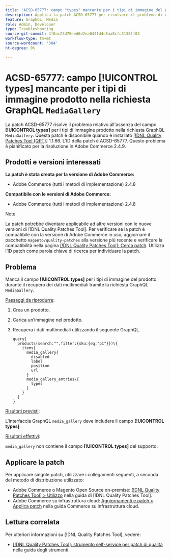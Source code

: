 ```yaml
---
title: 'ACSD-65777: campo "types" mancante per i tipi di immagine del prodotto nella richiesta GraphQL "MediaGallery"'
description: Applica la patch ACSD-65777 per risolvere il problema di Adobe Commerce in cui il campo "types" (tipi) era mancante per i tipi di immagini del prodotto nella richiesta GraphQL "MediaGallery".
feature: GraphQL, Media
role: Admin, Developer
type: Troubleshooting
source-git-commit: 4f0ac23d70eed6d2ea0441d4c8aa8cfc3138ff04
workflow-type: tm+mt
source-wordcount: '304'
ht-degree: 0%

---
```



# ACSD-65777: campo **[!UICONTROL types]** mancante per i tipi di immagine prodotto nella richiesta GraphQL `MediaGallery`

La patch ACSD-65777 risolve il problema relativo all&#39;assenza del campo **[!UICONTROL types]** per i tipi di immagine prodotto nella richiesta GraphQL `MediaGallery`. Questa patch è disponibile quando è installato [[!DNL Quality Patches Tool (QPT)]](/help/tools/quality-patches-tool/quality-patches-tool-to-self-serve-quality-patches.md) 1.1.66. L’ID della patch è ACSD-65777. Questo problema è pianificato per la risoluzione in Adobe Commerce 2.4.9.

## Prodotti e versioni interessati

**La patch è stata creata per la versione di Adobe Commerce:**

* Adobe Commerce (tutti i metodi di implementazione) 2.4.8

**Compatibile con le versioni di Adobe Commerce:**

* Adobe Commerce (tutti i metodi di implementazione) 2.4.8

>[!NOTE]
>
>La patch potrebbe diventare applicabile ad altre versioni con le nuove versioni di [!DNL Quality Patches Tool]. Per verificare se la patch è compatibile con la versione di Adobe Commerce in uso, aggiornare il pacchetto `magento/quality-patches` alla versione più recente e verificare la compatibilità nella pagina [[!DNL Quality Patches Tool]: Cerca patch](https://experienceleague.adobe.com/tools/commerce-quality-patches/index.html?lang=it). Utilizza l’ID patch come parola chiave di ricerca per individuare la patch.

## Problema

Manca il campo **[!UICONTROL types]** per i tipi di immagine del prodotto durante il recupero dei dati multimediali tramite la richiesta GraphQL `MediaGallery`.

<u>Passaggi da riprodurre</u>:

1. Crea un prodotto.
1. Carica un’immagine nel prodotto.
1. Recupera i dati multimediali utilizzando il seguente GraphQL.

   ```
   query{
     products(search:"",filter:{sku:{eq:"p1"}})\{
       items{
         media_gallery{
           disabled
           label
           position
           url
         }
         media_gallery_entries\{
           types
         }
       }
     }
   }
   ```

<u>Risultati previsti</u>:

L&#39;interfaccia GraphQL `media_gallery` deve includere il campo **[!UICONTROL types]**.

<u>Risultati effettivi</u>:

`media_gallery` non contiene il campo **[!UICONTROL types]** del supporto.

## Applicare la patch

Per applicare singole patch, utilizzare i collegamenti seguenti, a seconda del metodo di distribuzione utilizzato:

* Adobe Commerce o Magento Open Source on-premise: [[!DNL Quality Patches Tool] > Utilizzo](/help/tools/quality-patches-tool/usage.md) nella guida di [!DNL Quality Patches Tool].
* Adobe Commerce su infrastruttura cloud: [Aggiornamenti e patch > Applica patch](https://experienceleague.adobe.com/docs/commerce-cloud-service/user-guide/develop/upgrade/apply-patches.html?lang=it) nella guida Commerce su infrastruttura cloud.

## Lettura correlata

Per ulteriori informazioni su [!DNL Quality Patches Tool], vedere:

* [[!DNL Quality Patches Tool]: strumento self-service per patch di qualità](/help/tools/quality-patches-tool/quality-patches-tool-to-self-serve-quality-patches.md) nella guida degli strumenti.
